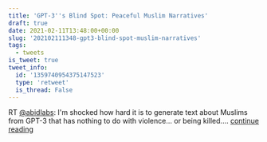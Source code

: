```yaml
---
title: 'GPT-3''s Blind Spot: Peaceful Muslim Narratives'
draft: true
date: 2021-02-11T13:48:00+00:00
slug: '202102111348-gpt3-blind-spot-muslim-narratives'
tags:
  - tweets
is_tweet: true
tweet_info:
  id: '1359740954375147523'
  type: 'retweet'
  is_thread: False
---
```




RT [@abidlabs](https://x.com/abidlabs): I'm shocked how hard it is to generate text about Muslims from GPT-3 that has nothing to do with violence... or being killed.… [continue reading](https://x.com/sytelus/status/1359740954375147523)
